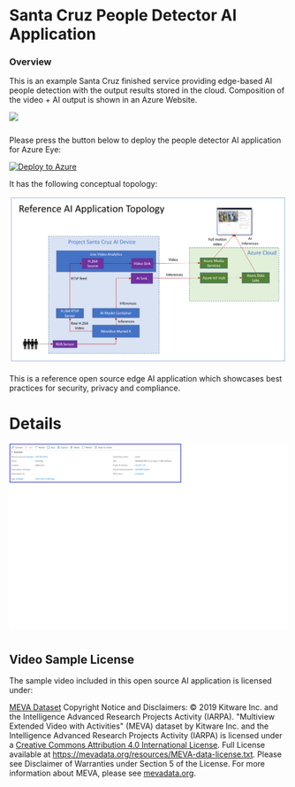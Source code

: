 # Santa Cruz People Detector AI Application


### Overview

This is an example Santa Cruz finished service providing edge-based AI people detection with the output results stored in the cloud. Composition of the video + AI output is shown in an Azure Website.  

![](/media/People-Detector-AI.gif)

###
Please press the button below to deploy the people detector AI application for Azure Eye:

[![Deploy to Azure](https://aka.ms/deploytoazurebutton)](https://ms.portal.azure.com/#create/Microsoft.Template/uri/https%3A%2F%2Funifiededgescenarios.blob.core.windows.net%2Farm-template%2Fazuredeploy-updated.json)


It has the following conceptual topology:

![](/media/AI-App-Topology.PNG)


This is a reference open source edge AI application which showcases best practices for security, privacy and compliance.




# Details

![](/media/Public-IP.png)


#
## Video Sample License
The sample video included in this open source AI application is licensed under:

[MEVA Dataset](http://mevadata.org/) Copyright Notice and Disclaimers: © 2019 Kitware Inc. and the Intelligence Advanced Research Projects Activity (IARPA). "Multiview Extended Video with Activities" (MEVA) dataset by Kitware Inc. and the Intelligence Advanced Research Projects Activity (IARPA) is licensed under a [Creative Commons Attribution 4.0 International License](https://creativecommons.org/licenses/by/4.0/). Full License available at https://mevadata.org/resources/MEVA-data-license.txt. Please see Disclaimer of Warranties under Section 5 of the License. For more information about MEVA, please see [mevadata.org](http://mevadata.org).
